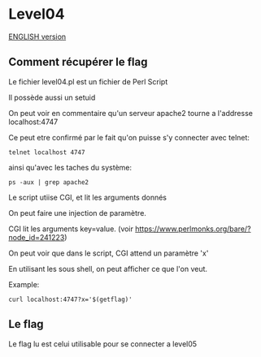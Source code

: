 # Level04

[ENGLISH version](README_EN.md)

## Comment récupérer le flag

Le fichier level04.pl est un fichier de Perl Script

Il possède aussi un setuid

On peut voir en commentaire qu'un serveur apache2 tourne a l'addresse localhost:4747

Ce peut etre confirmé par le fait qu'on puisse s'y connecter avec telnet:

```
telnet localhost 4747
``` 

ainsi qu'avec les taches du système: 

```
ps -aux | grep apache2
```
Le script utiise CGI, et lit les arguments donnés

On peut faire une injection de paramètre.

CGI lit les arguments key=value. (voir https://www.perlmonks.org/bare/?node_id=241223)

On peut voir que dans le script, CGI attend un paramètre 'x'

En utilisant les sous shell, on peut afficher ce que l'on veut.

Example:

```
curl localhost:4747?x='$(getflag)'
```

## Le flag

Le flag lu est celui utilisable pour se connecter a level05